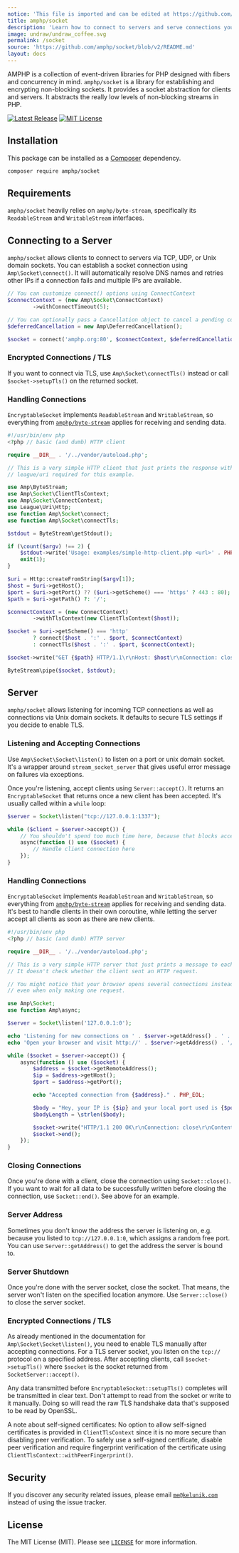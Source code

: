 ```yaml
---
notice: 'This file is imported and can be edited at https://github.com/amphp/socket/blob/v2/README.md'
title: amphp/socket
description: 'Learn how to connect to servers and serve connections yourself.'
image: undraw/undraw_coffee.svg
permalink: /socket
source: 'https://github.com/amphp/socket/blob/v2/README.md'
layout: docs
---
```

AMPHP is a collection of event-driven libraries for PHP designed with fibers and concurrency in mind.
`amphp/socket` is a library for establishing and encrypting non-blocking sockets.
It provides a socket abstraction for clients and servers.
It abstracts the really low levels of non-blocking streams in PHP.

[![Latest Release](https://img.shields.io/github/release/amphp/socket.svg?style=flat-square)](https://github.com/amphp/socket/releases)
[![MIT License](https://img.shields.io/badge/license-MIT-blue.svg?style=flat-square)](https://github.com/amphp/socket/blob/master/LICENSE)

## Installation

This package can be installed as a [Composer](https://getcomposer.org/) dependency.

```bash
composer require amphp/socket
```

## Requirements

`amphp/socket` heavily relies on `amphp/byte-stream`, specifically its `ReadableStream` and `WritableStream` interfaces.

## Connecting to a Server

`amphp/socket` allows clients to connect to servers via TCP, UDP, or Unix domain sockets.
You can establish a socket connection using `Amp\Socket\connect()`.
It will automatically resolve DNS names and retries other IPs if a connection fails and multiple IPs are available.

```php
// You can customize connect() options using ConnectContext
$connectContext = (new Amp\Socket\ConnectContext)
        ->withConnectTimeout(5);

// You can optionally pass a Cancellation object to cancel a pending connect() operation
$deferredCancellation = new Amp\DeferredCancellation();

$socket = connect('amphp.org:80', $connectContext, $deferredCancellation->getCancellation());
```

### Encrypted Connections / TLS

If you want to connect via TLS, use `Amp\Socket\connectTls()` instead or call `$socket->setupTls()` on the returned socket.

### Handling Connections

`EncryptableSocket` implements `ReadableStream` and `WritableStream`, so everything from [`amphp/byte-stream`](https://v3.amphp.org/byte-stream) applies for receiving and sending data.

```php
#!/usr/bin/env php
<?php // basic (and dumb) HTTP client

require __DIR__ . '/../vendor/autoload.php';

// This is a very simple HTTP client that just prints the response without parsing.
// league/uri required for this example.

use Amp\ByteStream;
use Amp\Socket\ClientTlsContext;
use Amp\Socket\ConnectContext;
use League\Uri\Http;
use function Amp\Socket\connect;
use function Amp\Socket\connectTls;

$stdout = ByteStream\getStdout();

if (\count($argv) !== 2) {
    $stdout->write('Usage: examples/simple-http-client.php <url>' . PHP_EOL);
    exit(1);
}

$uri = Http::createFromString($argv[1]);
$host = $uri->getHost();
$port = $uri->getPort() ?? ($uri->getScheme() === 'https' ? 443 : 80);
$path = $uri->getPath() ?: '/';

$connectContext = (new ConnectContext)
        ->withTlsContext(new ClientTlsContext($host));

$socket = $uri->getScheme() === 'http'
        ? connect($host . ':' . $port, $connectContext)
        : connectTls($host . ':' . $port, $connectContext);

$socket->write("GET {$path} HTTP/1.1\r\nHost: $host\r\nConnection: close\r\n\r\n");

ByteStream\pipe($socket, $stdout);
```

## Server

`amphp/socket` allows listening for incoming TCP connections as well as connections via Unix domain sockets.
It defaults to secure TLS settings if you decide to enable TLS.

### Listening and Accepting Connections

Use `Amp\Socket\Socket\listen()` to listen on a port or unix domain socket.
It's a wrapper around `stream_socket_server` that gives useful error message on failures via exceptions.

Once you're listening, accept clients using `Server::accept()`.
It returns an `EncryptableSocket` that returns once a new client has been accepted.
It's usually called within a `while` loop:

```php
$server = Socket\listen("tcp://127.0.0.1:1337");

while ($client = $server->accept()) {
    // You shouldn't spend too much time here, because that blocks accepting another client, so we use async():
    async(function () use ($socket) {
        // Handle client connection here
    });
}
```

### Handling Connections

`EncryptableSocket` implements `ReadableStream` and `WritableStream`, so everything from [`amphp/byte-stream`](https://v3.amphp.org/byte-stream) applies for receiving and sending data.
It's best to handle clients in their own coroutine, while letting the server accept all clients as soon as there are new clients.

```php
#!/usr/bin/env php
<?php // basic (and dumb) HTTP server

require __DIR__ . '/../vendor/autoload.php';

// This is a very simple HTTP server that just prints a message to each client that connects.
// It doesn't check whether the client sent an HTTP request.

// You might notice that your browser opens several connections instead of just one,
// even when only making one request.

use Amp\Socket;
use function Amp\async;

$server = Socket\listen('127.0.0.1:0');

echo 'Listening for new connections on ' . $server->getAddress() . ' ...' . PHP_EOL;
echo 'Open your browser and visit http://' . $server->getAddress() . '/' . PHP_EOL;

while ($socket = $server->accept()) {
    async(function () use ($socket) {
        $address = $socket->getRemoteAddress();
        $ip = $address->getHost();
        $port = $address->getPort();

        echo "Accepted connection from {$address}." . PHP_EOL;

        $body = "Hey, your IP is {$ip} and your local port used is {$port}.";
        $bodyLength = \strlen($body);

        $socket->write("HTTP/1.1 200 OK\r\nConnection: close\r\nContent-Length: {$bodyLength}\r\n\r\n{$body}");
        $socket->end();
    });
}
```

### Closing Connections

Once you're done with a client, close the connection using `Socket::close()`.
If you want to wait for all data to be successfully written before closing the connection, use `Socket::end()`.
See above for an example.

### Server Address

Sometimes you don't know the address the server is listening on, e.g. because you listed to `tcp://127.0.0.1:0`, which assigns a random free port. You can use `Server::getAddress()` to get the address the server is bound to.

### Server Shutdown

Once you're done with the server socket, close the socket.
That means, the server won't listen on the specified location anymore.
Use `Server::close()` to close the server socket.

### Encrypted Connections / TLS

As already mentioned in the documentation for `Amp\Socket\Socket\listen()`, you need to enable TLS manually after accepting connections.
For a TLS server socket, you listen on the `tcp://` protocol on a specified address.
After accepting clients, call `$socket->setupTls()` where `$socket` is the socket returned from `SocketServer::accept()`.

Any data transmitted before `EncryptableSocket::setupTls()` completes will be transmitted in clear text.
Don't attempt to read from the socket or write to it manually.
Doing so will read the raw TLS handshake data that's supposed to be read by OpenSSL.

A note about self-signed certificates: No option to allow self-signed certificates is provided in `ClientTlsContext` since it is no more secure than disabling peer verification. To safely use a self-signed certificate, disable peer verification and require fingerprint verification of the certificate using `ClientTlsContext::withPeerFingerprint()`.

## Security

If you discover any security related issues, please email [`me@kelunik.com`](mailto:me@kelunik.com) instead of using the issue tracker.

## License

The MIT License (MIT). Please see [`LICENSE`](./LICENSE) for more information.
